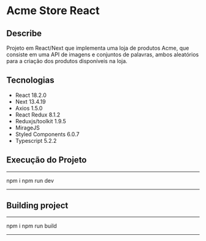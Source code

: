 # Acme Store React

## Describe

Projeto em React/Next que implementa uma loja de produtos Acme, que consiste em uma API de imagens e conjuntos de palavras, ambos aleatórios para a criação dos produtos disponíveis na loja.

## Tecnologias

- React 18.2.0
- Next 13.4.19
- Axios 1.5.0
- React Redux 8.1.2
- Reduxjs/toolkit 1.9.5
- MirageJS
- Styled Components 6.0.7
- Typescript 5.2.2

## Execução do Projeto

***
npm i
npm run dev
***

## Building project
***
npm i
npm run build
***
